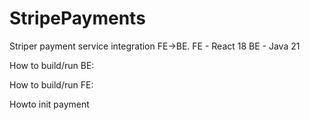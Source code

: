 # StripePayments
Striper payment service integration FE->BE.
FE - React 18
BE - Java 21

How to build/run BE: 


How to build/run FE: 


Howto init payment
